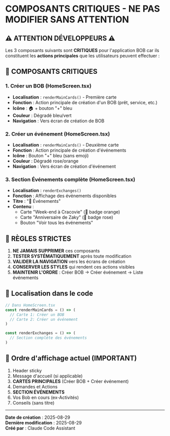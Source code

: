 # COMPOSANTS CRITIQUES - NE PAS MODIFIER SANS ATTENTION

## ⚠️ ATTENTION DÉVELOPPEURS ⚠️

Les 3 composants suivants sont **CRITIQUES** pour l'application BOB car ils constituent les **actions principales** que les utilisateurs peuvent effectuer :

## 🎯 COMPOSANTS CRITIQUES

### 1. **Créer un BOB** (HomeScreen.tsx)
- **Localisation** : `renderMainCards()` - Première carte
- **Fonction** : Action principale de création d'un BOB (prêt, service, etc.)
- **Icône** : 🏠 + bouton "+" bleu
- **Couleur** : Dégradé bleu/vert
- **Navigation** : Vers écran de création de BOB

### 2. **Créer un événement** (HomeScreen.tsx) 
- **Localisation** : `renderMainCards()` - Deuxième carte
- **Fonction** : Action principale de création d'événements
- **Icône** : Bouton "+" bleu (sans emoji)
- **Couleur** : Dégradé rose/orange
- **Navigation** : Vers écran de création d'événement

### 3. **Section Événements complète** (HomeScreen.tsx)
- **Localisation** : `renderExchanges()` 
- **Fonction** : Affichage des événements disponibles
- **Titre** : "🎉 Événements"
- **Contenu** : 
  - Carte "Week-end à Cracovie" (🎉 badge orange)
  - Carte "Anniversaire de Zaky" (🎂 badge rose)
  - Bouton "Voir tous les événements"

## 🚨 RÈGLES STRICTES

1. **NE JAMAIS SUPPRIMER** ces composants
2. **TESTER SYSTÉMATIQUEMENT** après toute modification
3. **VALIDER LA NAVIGATION** vers les écrans de création
4. **CONSERVER LES STYLES** qui rendent ces actions visibles
5. **MAINTENIR L'ORDRE** : Créer BOB → Créer événement → Liste événements

## 📍 Localisation dans le code

```typescript
// Dans HomeScreen.tsx
const renderMainCards = () => (
  // Carte 1: Créer un BOB
  // Carte 2: Créer un événement
)

const renderExchanges = () => (
  // Section complète des événements
)
```

## 🔄 Ordre d'affichage actuel (IMPORTANT)
1. Header sticky
2. Message d'accueil (si applicable)
3. **CARTES PRINCIPALES** (Créer BOB + Créer événement)
4. Demandes et Actions
5. **SECTION ÉVÉNEMENTS** 
6. Vos Bob en cours (ex-Activités)
7. Conseils (sans titre)

---
**Date de création** : 2025-08-29  
**Dernière modification** : 2025-08-29  
**Créé par** : Claude Code Assistant